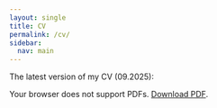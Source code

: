 ```yaml
---
layout: single
title: CV
permalink: /cv/
sidebar:
  nav: main
---
```

The latest version of my CV (09.2025): 

<object data="/assets/css/CV_Final_GarciaDurrer.pdf" type="application/pdf" width="100%" height="800px">
  <p>Your browser does not support PDFs. <a href="/assets/docs/myfile.pdf">Download PDF</a>.</p>
</object>
